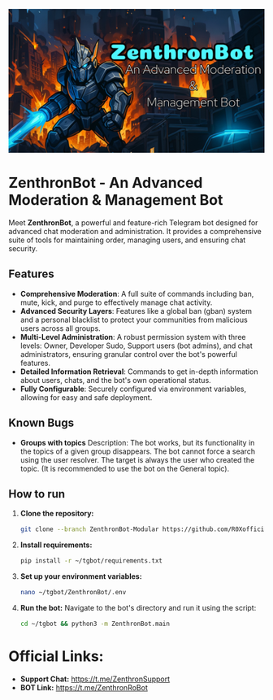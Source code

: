 ![ZenthronBot](https://github.com/R0Xofficial/ZenthronBot/blob/ZenthronBot/banner.png)

# ZenthronBot - An Advanced Moderation & Management Bot

Meet **ZenthronBot**, a powerful and feature-rich Telegram bot designed for advanced chat moderation and administration. It provides a comprehensive suite of tools for maintaining order, managing users, and ensuring chat security.

## Features

- **Comprehensive Moderation**: A full suite of commands including ban, mute, kick, and purge to effectively manage chat activity.
- **Advanced Security Layers**: Features like a global ban (gban) system and a personal blacklist to protect your communities from malicious users across all groups.
- **Multi-Level Administration**: A robust permission system with three levels: Owner, Developer Sudo, Support users (bot admins), and chat administrators, ensuring granular control over the bot's powerful features.
- **Detailed Information Retrieval**: Commands to get in-depth information about users, chats, and the bot's own operational status.
- **Fully Configurable**: Securely configured via environment variables, allowing for easy and safe deployment.

## Known Bugs
- **Groups with topics** Description: The bot works, but its functionality in the topics of a given group disappears. The bot cannot force a search using the user resolver. The target is always the user who created the topic. (It is recommended to use the bot on the General topic). 

## How to run

1.  **Clone the repository:**
    ```bash
    git clone --branch ZenthronBot-Modular https://github.com/R0Xofficial/ZenthronBot.git tgbot
    ```

2.  **Install requirements:**
    ```bash
    pip install -r ~/tgbot/requirements.txt
    ```

3.  **Set up your environment variables:**
    ```bash
    nano ~/tgbot/ZenthronBot/.env
    ```

4.  **Run the bot:**
    Navigate to the bot's directory and run it using the script:
    ```bash
    cd ~/tgbot && python3 -m ZenthronBot.main
    ```


# Official Links:
-   **Support Chat:** https://t.me/ZenthronSupport
-   **BOT Link:** https://t.me/ZenthronRoBot
